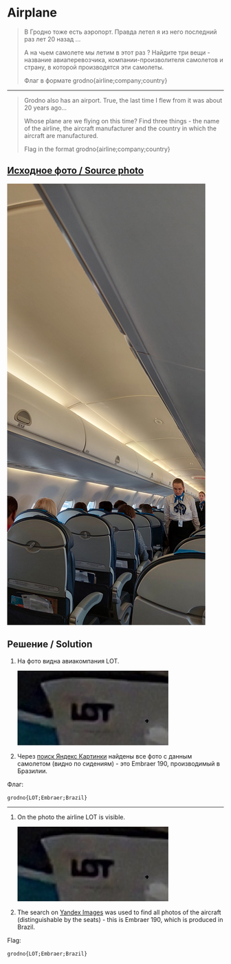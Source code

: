 # Airplane

> В Гродно тоже есть аэропорт. Правда летел я из него последний раз лет 20 назад ...
>
> А на чьем самолете мы летим в этот раз ? Найдите три вещи - название авиаперевозчика, компании-произволителя самолетов и страну, в которой производятся эти самолеты.
>
> Флаг в формате grodno{airline;company;country}

---

> Grodno also has an airport. True, the last time I flew from it was about 20 years ago...
>
> Whose plane are we flying on this time? Find three things - the name of the airline, the aircraft manufacturer and the country in which the aircraft are manufactured.
>
> Flag in the format grodno{airline;company;country}

## [Исходное фото / Source photo](aeroplane.jpg)

![Фото / Photo](aeroplane.jpg)

## Решение / Solution

1. На фото видна авиакомпания LOT.

   ![LOT](lot.png)

2. Через [поиск Яндекс Картинки](https://ya.ru/images/) найдены все фото с данным самолетом (видно
   по сидениям) - это Embraer 190, производимый в Бразилии.

Флаг:

```plain
grodno{LOT;Embraer;Brazil}
```

---

1. On the photo the airline LOT is visible.

   ![LOT](lot.png)

2. The search on [Yandex Images](https://ya.ru/images/) was used to find all photos of the aircraft
   (distinguishable by the seats) - this is Embraer 190, which is produced in Brazil.

Flag:

```plain
grodno{LOT;Embraer;Brazil}
```
